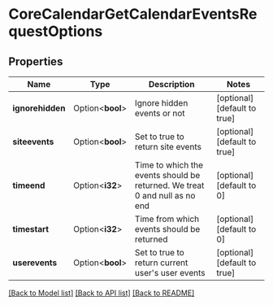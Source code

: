 # CoreCalendarGetCalendarEventsRequestOptions

## Properties

Name | Type | Description | Notes
------------ | ------------- | ------------- | -------------
**ignorehidden** | Option<**bool**> | Ignore hidden events or not | [optional][default to true]
**siteevents** | Option<**bool**> | Set to true to return site events | [optional][default to true]
**timeend** | Option<**i32**> | Time to which the events should be returned. We treat 0 and null as no end | [optional][default to 0]
**timestart** | Option<**i32**> | Time from which events should be returned | [optional][default to 0]
**userevents** | Option<**bool**> | Set to true to return current user's user events | [optional][default to true]

[[Back to Model list]](../README.md#documentation-for-models) [[Back to API list]](../README.md#documentation-for-api-endpoints) [[Back to README]](../README.md)


